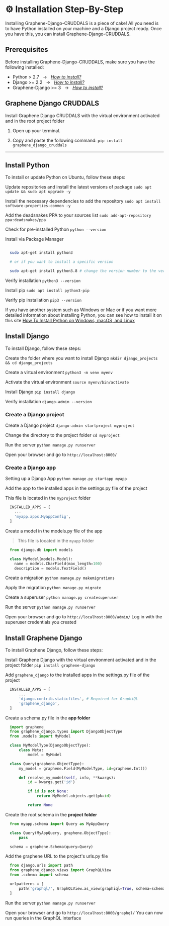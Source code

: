 
# ⚙️ Installation Step-By-Step

Installing Graphene-Django-CRUDDALS is a piece of cake! All you need is to have Python installed on your machine and a Django project ready. Once you have this, you can install Graphene-Django-CRUDDALS.

## Prerequisites

Before installing Graphene-Django-CRUDDALS, make sure you have the following installed:

* Python > 2.7  &nbsp;&nbsp;→&nbsp;&nbsp; [*How to install?*](#python)
* Django >= 2.2 &nbsp;&nbsp;→&nbsp;&nbsp; [*How to install?*](#django)
* Graphene-Django >= 3 &nbsp;&nbsp;→&nbsp;&nbsp; [*How to install?*](#graphene-django)

## Graphene Django CRUDDALS

Install Graphene Django CRUDDALS with the virtual environment activated and in the root project folder

1. Open up your terminal.

2. Copy and paste the following command:
`pip install graphene_django_cruddals`

---

## <a id="python"></a>Install Python

To install or update Python on Ubuntu, follow these steps:

Update repositories and install the latest versions of package
`sudo apt update && sudo apt upgrade -y`

Install the necessary dependencies to add the repository
`sudo apt install software-properties-common -y`

Add the deadsnakes PPA to your sources list
`sudo add-apt-repository ppa:deadsnakes/ppa`

Check for pre-installed Python
`python --version`

Install via Package Manager

```bash

  sudo apt-get install python3

  # or if you want to install a specific version

  sudo apt-get install python3.8 # change the version number to the version you want to install

```

Verify installation
`python3 --version`

Install pip
`sudo apt install python3-pip`

Verify pip installation
`pip3 --version`

If you have another system such as Windows or Mac or if you want more detailed information about installing Python, you can see how to install it on this site [How To Install Python on Windows, macOS, and Linux](https://kinsta.com/knowledgebase/install-python/)

## <a id="django"></a>Install Django
To install Django, follow these steps:

 <!--you need to have Python installed on your system. If you have not installed Python, you can follow the steps in the previous section to install it.-->

Create the folder where you want to install Django
`mkdir django_projects && cd django_projects`

Create a virtual environment
`python3 -m venv myenv`

Activate the virtual environment
`source myenv/bin/activate`

Install Django
`pip install django`

Verify installation
`django-admin --version`

###  Create a Django project

Create a Django project
`django-admin startproject myproject`

Change the directory to the project folder
`cd myproject`

Run the server
`python manage.py runserver`

Open your browser and go to `http://localhost:8000/`

###  Create a Django app

Setting up a Django App
`python manage.py startapp myapp`

Add the app to the installed apps in the settings.py file of the project

This file is located in the `myproject` folder

```python
  INSTALLED_APPS = [
    ...
    'myapp.apps.MyappConfig',
  ]
```

Create a model in the models.py file of the app

> This file is located in the `myapp` folder

```python
  from django.db import models

  class MyModel(models.Model):
    name = models.CharField(max_length=100)
    description = models.TextField()
```

Create a migration
`python manage.py makemigrations`

Apply the migration
`python manage.py migrate`

Create a superuser
`python manage.py createsuperuser`

Run the server
`python manage.py runserver`

Open your browser and go to `http://localhost:8000/admin/`
Log in with the superuser credentials you created


## <a id="graphene-django"></a>Install Graphene Django

To install Graphene Django, follow these steps:

Install Graphene Django with the virtual environment activated and in the project folder
`pip install graphene-django`

Add `graphene_django` to the installed apps in the settings.py file of the project
```python
  INSTALLED_APPS = [
      ...
      'django.contrib.staticfiles', # Required for GraphiQL
      'graphene_django',
  ]
```

Create a schema.py file in the **app folder**
```python
  import graphene
  from graphene_django.types import DjangoObjectType
  from .models import MyModel

  class MyModelType(DjangoObjectType):
      class Meta:
          model = MyModel

  class Query(graphene.ObjectType):
      my_model = graphene.Field(MyModelType, id=graphene.Int())

      def resolve_my_model(self, info, **kwargs):
          id = kwargs.get('id')

          if id is not None:
              return MyModel.objects.get(pk=id)

          return None
```

Create the root schema in the **project folder**
```python
  from myapp.schema import Query as MyAppQuery

  class Query(MyAppQuery, graphene.ObjectType):
      pass

  schema = graphene.Schema(query=Query)
```

Add the graphene URL to the project's urls.py file
```python
  from django.urls import path
  from graphene_django.views import GraphQLView
  from .schema import schema

  urlpatterns = [
      path('graphql/', GraphQLView.as_view(graphiql=True, schema=schema)),
  ]
```

Run the server
  `python manage.py runserver`

Open your browser and go to `http://localhost:8000/graphql/`
You can now run queries in the GraphQL interface





